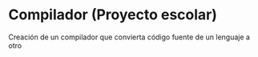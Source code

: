 # Compilador (Proyecto escolar)

Creación de un compilador que convierta código fuente de un lenguaje a otro